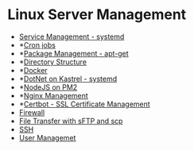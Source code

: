 # Linux Server Management

- [Service Management - systemd](service-management.md)
- *[Cron jobs](https://google.com)
- *[Package Management - apt-get](https://google.com)
- *[Directory Structure](https://google.com)
- *[Docker](https://google.com)
- *[DotNet on Kastrel - systemd](https://google.com)
- *[NodeJS on PM2](https://google.com)
- *[Nginx Management](https://google.com)
- *[Certbot - SSL Certificate Management](https://google.com)
- [Firewall](firewall.md)
- [File Transfer with sFTP and scp](file-transfer.md)
- [SSH](ssh.md)
- [User Managemet](user-management.md)
